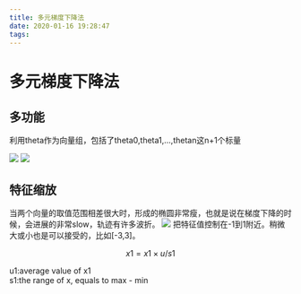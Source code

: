 ```yaml
---
title: 多元梯度下降法
date: 2020-01-16 19:28:47
tags:
---
```

# 多元梯度下降法
## 多功能
利用theta作为向量组，包括了theta0,theta1,...,thetan这n+1个标量
<!--more-->
![](https://upload-images.jianshu.io/upload_images/13964980-dc0367a581ac31fa.png?imageMogr2/auto-orient/strip%7CimageView2/2/w/1240)
![](https://upload-images.jianshu.io/upload_images/13964980-e41e9fa38186c435.png?imageMogr2/auto-orient/strip%7CimageView2/2/w/1240)
## 特征缩放
当两个向量的取值范围相差很大时，形成的椭圆非常瘦，也就是说在梯度下降的时候，会进展的非常slow，轨迹有许多波折。
![](https://upload-images.jianshu.io/upload_images/13964980-9f0f22c32ff37265.png?imageMogr2/auto-orient/strip%7CimageView2/2/w/1240)
把特征值控制在-1到1附近。稍微大或小也是可以接受的，比如[-3,3]。

```math
x1 = x1×u / s1  
```
u1:average value of x1  
s1:the range of x, equals to max - min

